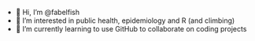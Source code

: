 - 👋 Hi, I’m @fabelfish
- 👀 I’m interested in public health, epidemiology and R (and climbing)
- 🌱 I’m currently learning to use GitHub to collaborate on coding projects 

<!---
fabelfish/fabelfish is a ✨ special ✨ repository because its `README.md` (this file) appears on your GitHub profile.
You can click the Preview link to take a look at your changes.
--->
